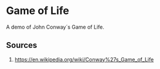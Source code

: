 # Game of Life

A demo of John Conway´s Game of Life.

## Sources
1. https://en.wikipedia.org/wiki/Conway%27s_Game_of_Life
